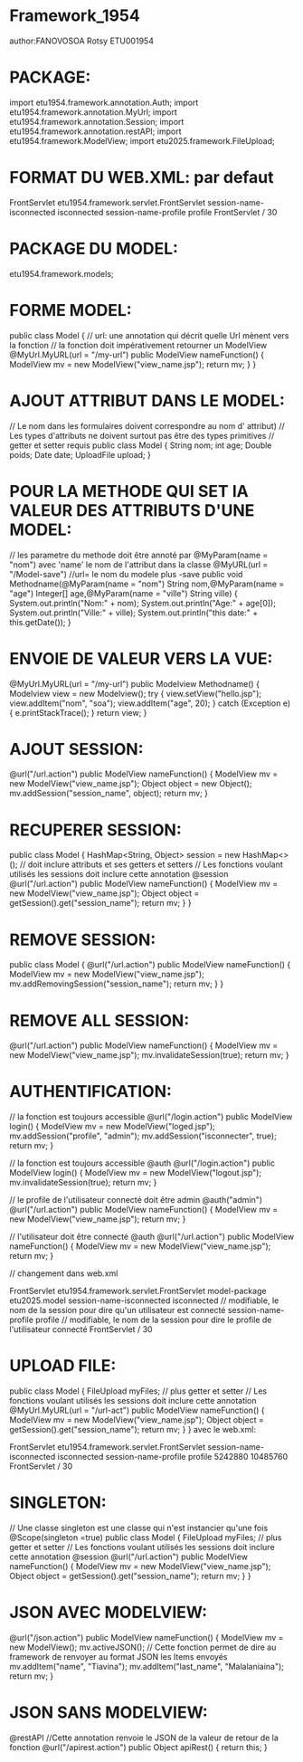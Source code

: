 # Framework_1954
author:FANOVOSOA Rotsy
ETU001954

# PACKAGE:
import etu1954.framework.annotation.Auth;
import etu1954.framework.annotation.MyUrl;
import etu1954.framework.annotation.Session;
import etu1954.framework.annotation.restAPI;
import etu1954.framework.ModelView;
import etu2025.framework.FileUpload;

# FORMAT DU WEB.XML: par defaut
<?xml version="1.0" encoding="UTF-8"?>
<web-app version="3.1" xmlns="http://xmlns.jcp.org/xml/ns/javaee" xmlns:xsi="http://www.w3.org/2001/XMLSchema-instance" xsi:schemaLocation="http://xmlns.jcp.org/xml/ns/javaee http://xmlns.jcp.org/xml/ns/javaee/web-app_3_1.xsd">
    <servlet>
        <servlet-name>FrontServlet</servlet-name>
        <servlet-class>etu1954.framework.servlet.FrontServlet</servlet-class>
        <init-param>
            <param-name>session-name-isconnected</param-name>
            <param-value>isconnected</param-value>
        </init-param>
        <init-param>
            <param-name>session-name-profile</param-name>
            <param-value>profile</param-value>
        </init-param>
    </servlet>
    <servlet-mapping>
        <servlet-name>FrontServlet</servlet-name>
        <url-pattern>/</url-pattern>
    </servlet-mapping>
    <session-config>
        <session-timeout>
            30
        </session-timeout>
    </session-config>
</web-app>

# PACKAGE DU MODEL:
etu1954.framework.models;

# FORME MODEL:
public class Model {
    // url: une annotation qui décrit quelle Url mènent vers la fonction
    // la fonction doit impérativement retourner un ModelView
    @MyUrl.MyURL(url = "/my-url")
    public ModelView nameFunction() {
        ModelView mv = new ModelView("view_name.jsp");
        return mv;
    }
}

# AJOUT ATTRIBUT DANS LE MODEL:
// Le nom dans les formulaires doivent correspondre au nom d' attribut)
// Les types d'attributs ne doivent surtout pas être des types primitives
// getter et setter requis
public class Model {
    String nom;
    int age;
    Double poids;
    Date date;
    UploadFile upload;
}

# POUR LA METHODE QUI SET lA VALEUR DES ATTRIBUTS D'UNE MODEL:
// les parametre du methode doit être annoté par @MyParam(name = "nom") avec 'name' le nom de l'attribut dans la classe
 @MyURL(url = "/Model-save")  //url= le nom du modele plus -save
    public void Methodname(@MyParam(name = "nom") String nom,@MyParam(name = "age") Integer[] age,@MyParam(name = "ville") String ville) {
        System.out.println("Nom:" + nom);
        System.out.println("Age:" + age[0]);
        System.out.println("Ville:" + ville);
        System.out.println("this date:" + this.getDate());
    }

  # ENVOIE DE VALEUR VERS LA VUE:
   @MyUrl.MyURL(url = "/my-url")
    public Modelview Methodname() {
        Modelview view = new Modelview();
        try {
            view.setView("hello.jsp");
            view.addItem("nom", "soa");
            view.addItem("age", 20);
        } catch (Exception e) {
            e.printStackTrace();
        }
        return view;
    }

# AJOUT SESSION:
@url("/url.action")
public ModelView nameFunction() {
    ModelView mv = new ModelView("view_name.jsp");
    Object object = new Object();
    mv.addSession("session_name", object);
    return mv;
}

# RECUPERER SESSION:
public class Model {
    HashMap<String, Object> session = new HashMap<>(); // doit inclure attributs et ses getters et setters
    // Les fonctions voulant utilisés les sessions doit inclure cette annotation
    @session
    @url("/url.action")
    public ModelView nameFunction() {
        ModelView mv = new ModelView("view_name.jsp");
        Object object = getSession().get("session_name");
        return mv;
    }
}

# REMOVE SESSION: 
public class Model {
    @url("/url.action")
    public ModelView nameFunction() {
        ModelView mv = new ModelView("view_name.jsp");
        mv.addRemovingSession("session_name");
        return mv;
    }
}

# REMOVE ALL SESSION:
@url("/url.action")
public ModelView nameFunction() {
    ModelView mv = new ModelView("view_name.jsp");
    mv.invalidateSession(true);
    return mv;
}

# AUTHENTIFICATION:
//  la fonction est toujours accessible
@url("/login.action")
public ModelView login() {
    ModelView mv = new ModelView("loged.jsp");
    mv.addSession("profile", "admin");
    mv.addSession("isconnecter", true);
    return mv;
}

//  la fonction est toujours accessible
@auth
@url("/login.action")
public ModelView login() {
    ModelView mv = new ModelView("logout.jsp");
    mv.invalidateSession(true);
    return mv;
}

//  le profile de l'utilisateur connecté doit être admin
@auth("admin")
@url("/url.action")
public ModelView nameFunction() {
    ModelView mv = new ModelView("view_name.jsp");
    return mv;
}

//  l'utilisateur doit être connecté
@auth
@url("/url.action")
public ModelView nameFunction() {
    ModelView mv = new ModelView("view_name.jsp");
    return mv;
}

// changement dans web.xml
<?xml version="1.0" encoding="UTF-8"?>
<web-app version="3.1" xmlns="http://xmlns.jcp.org/xml/ns/javaee" xmlns:xsi="http://www.w3.org/2001/XMLSchema-instance" xsi:schemaLocation="http://xmlns.jcp.org/xml/ns/javaee http://xmlns.jcp.org/xml/ns/javaee/web-app_3_1.xsd">
    <servlet>
        <servlet-name>FrontServlet</servlet-name>
        <servlet-class>etu1954.framework.servlet.FrontServlet</servlet-class>
        <init-param>
            <param-name>model-package</param-name>
            <param-value>etu2025.model</param-value>
        </init-param>
        <init-param>
            <param-name>session-name-isconnected</param-name> 
            <param-value>isconnected</param-value> // modifiable, le nom de la session pour dire qu'un utilisateur est connecté
        </init-param>
        <init-param>
            <param-name>session-name-profile</param-name>
            <param-value>profile</param-value> // modifiable, le nom de la session pour dire le profile de l'utilisateur connecté
        </init-param>
    </servlet>
    <servlet-mapping>
        <servlet-name>FrontServlet</servlet-name>
        <url-pattern>/</url-pattern>
    </servlet-mapping>
    <session-config>
        <session-timeout>
            30
        </session-timeout>
    </session-config>
</web-app>

# UPLOAD FILE:
public class Model {
    FileUpload myFiles; // plus getter et setter
    // Les fonctions voulant utilisés les sessions doit inclure cette annotation
    @MyUrl.MyURL(url = "/url-act")
    public ModelView nameFunction() {
        ModelView mv = new ModelView("view_name.jsp");
        Object object = getSession().get("session_name");
        return mv;
    }
} 
avec le web.xml:
<?xml version="1.0" encoding="UTF-8"?>
<web-app version="3.1" xmlns="http://xmlns.jcp.org/xml/ns/javaee" xmlns:xsi="http://www.w3.org/2001/XMLSchema-instance" xsi:schemaLocation="http://xmlns.jcp.org/xml/ns/javaee http://xmlns.jcp.org/xml/ns/javaee/web-app_3_1.xsd">
    <servlet>
        <servlet-name>FrontServlet</servlet-name>
        <servlet-class>etu1954.framework.servlet.FrontServlet</servlet-class>
        <init-param>
            <param-name>session-name-isconnected</param-name>
            <param-value>isconnected</param-value>
        </init-param>
        <init-param>
            <param-name>session-name-profile</param-name>
            <param-value>profile</param-value>
        </init-param>
        <multipart-config>
        <!-- Taille maximale des données multipart en octets -->
        <max-file-size>5242880</max-file-size>
        <!-- Taille maximale totale des données multipart en octets -->
        <max-request-size>10485760</max-request-size>
        <!-- Emplacement où les fichiers temporaires seront stockés -->
    </multipart-config>
    </servlet>
    <servlet-mapping>
        <servlet-name>FrontServlet</servlet-name>
        <url-pattern>/</url-pattern>
    </servlet-mapping>
    <session-config>
        <session-timeout>
            30
        </session-timeout>
    </session-config>
</web-app>

# SINGLETON:
// Une classe singleton est une classe qui n'est instancier qu'une fois
@Scope(singleton =true)
public class Model {
    FileUpload myFiles; // plus getter et setter
    // Les fonctions voulant utilisés les sessions doit inclure cette annotation
    @session
    @url("/url.action")
    public ModelView nameFunction() {
        ModelView mv = new ModelView("view_name.jsp");
        Object object = getSession().get("session_name");
        return mv;
    }
}

# JSON AVEC MODELVIEW:
@url("/json.action")
public ModelView nameFunction() {
    ModelView mv = new ModelView();
    mv.activeJSON(); // Cette fonction permet de dire au framework de renvoyer au format JSON les Items envoyés
    mv.addItem("name", "Tiavina");
    mv.addItem("last_name", "Malalaniaina");
    return mv;
}

# JSON SANS MODELVIEW:
@restAPI //Cette annotation renvoie le JSON de la valeur de retour de la fonction
@url("/apirest.action")
public Object apiRest() {
    return this;
}


